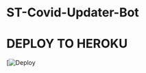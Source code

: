 # ST-Covid-Updater-Bot






# DEPLOY TO HEROKU
[![Deploy](https://heroku.com/deploy?template=https://github.com/NidushaAmarasinghe/ST-Covid-Updater-Bot)

